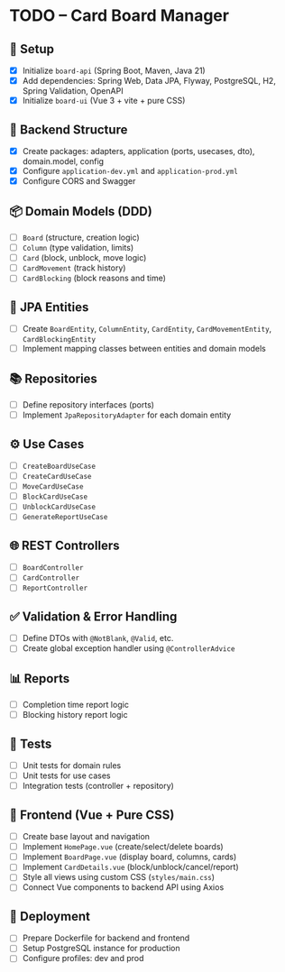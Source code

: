# TODO – Card Board Manager

## 🧱 Setup

- [x] Initialize `board-api` (Spring Boot, Maven, Java 21)
- [x] Add dependencies: Spring Web, Data JPA, Flyway, PostgreSQL, H2, Spring Validation, OpenAPI
- [x] Initialize `board-ui` (Vue 3 + vite + pure CSS)

## 📁 Backend Structure

- [x] Create packages: adapters, application (ports, usecases, dto), domain.model, config
- [x] Configure `application-dev.yml` and `application-prod.yml`
- [x] Configure CORS and Swagger

## 📦 Domain Models (DDD)

- [ ] `Board` (structure, creation logic)
- [ ] `Column` (type validation, limits)
- [ ] `Card` (block, unblock, move logic)
- [ ] `CardMovement` (track history)
- [ ] `CardBlocking` (block reasons and time)

## 🧩 JPA Entities

- [ ] Create `BoardEntity`, `ColumnEntity`, `CardEntity`, `CardMovementEntity`, `CardBlockingEntity`
- [ ] Implement mapping classes between entities and domain models

## 📚 Repositories

- [ ] Define repository interfaces (ports)
- [ ] Implement `JpaRepositoryAdapter` for each domain entity

## ⚙️ Use Cases

- [ ] `CreateBoardUseCase`
- [ ] `CreateCardUseCase`
- [ ] `MoveCardUseCase`
- [ ] `BlockCardUseCase`
- [ ] `UnblockCardUseCase`
- [ ] `GenerateReportUseCase`

## 🌐 REST Controllers

- [ ] `BoardController`
- [ ] `CardController`
- [ ] `ReportController`

## ✅ Validation & Error Handling

- [ ] Define DTOs with `@NotBlank`, `@Valid`, etc.
- [ ] Create global exception handler using `@ControllerAdvice`

## 📊 Reports

- [ ] Completion time report logic
- [ ] Blocking history report logic

## 🧪 Tests

- [ ] Unit tests for domain rules
- [ ] Unit tests for use cases
- [ ] Integration tests (controller + repository)

## 🎨 Frontend (Vue + Pure CSS)

- [ ] Create base layout and navigation
- [ ] Implement `HomePage.vue` (create/select/delete boards)
- [ ] Implement `BoardPage.vue` (display board, columns, cards)
- [ ] Implement `CardDetails.vue` (block/unblock/cancel/report)
- [ ] Style all views using custom CSS (`styles/main.css`)
- [ ] Connect Vue components to backend API using Axios

## 🚀 Deployment

- [ ] Prepare Dockerfile for backend and frontend
- [ ] Setup PostgreSQL instance for production
- [ ] Configure profiles: dev and prod